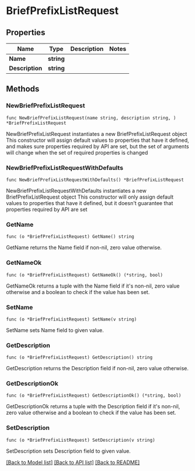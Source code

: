 # BriefPrefixListRequest

## Properties

Name | Type | Description | Notes
------------ | ------------- | ------------- | -------------
**Name** | **string** |  | 
**Description** | **string** |  | 

## Methods

### NewBriefPrefixListRequest

`func NewBriefPrefixListRequest(name string, description string, ) *BriefPrefixListRequest`

NewBriefPrefixListRequest instantiates a new BriefPrefixListRequest object
This constructor will assign default values to properties that have it defined,
and makes sure properties required by API are set, but the set of arguments
will change when the set of required properties is changed

### NewBriefPrefixListRequestWithDefaults

`func NewBriefPrefixListRequestWithDefaults() *BriefPrefixListRequest`

NewBriefPrefixListRequestWithDefaults instantiates a new BriefPrefixListRequest object
This constructor will only assign default values to properties that have it defined,
but it doesn't guarantee that properties required by API are set

### GetName

`func (o *BriefPrefixListRequest) GetName() string`

GetName returns the Name field if non-nil, zero value otherwise.

### GetNameOk

`func (o *BriefPrefixListRequest) GetNameOk() (*string, bool)`

GetNameOk returns a tuple with the Name field if it's non-nil, zero value otherwise
and a boolean to check if the value has been set.

### SetName

`func (o *BriefPrefixListRequest) SetName(v string)`

SetName sets Name field to given value.


### GetDescription

`func (o *BriefPrefixListRequest) GetDescription() string`

GetDescription returns the Description field if non-nil, zero value otherwise.

### GetDescriptionOk

`func (o *BriefPrefixListRequest) GetDescriptionOk() (*string, bool)`

GetDescriptionOk returns a tuple with the Description field if it's non-nil, zero value otherwise
and a boolean to check if the value has been set.

### SetDescription

`func (o *BriefPrefixListRequest) SetDescription(v string)`

SetDescription sets Description field to given value.



[[Back to Model list]](../README.md#documentation-for-models) [[Back to API list]](../README.md#documentation-for-api-endpoints) [[Back to README]](../README.md)


